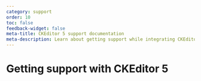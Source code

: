 ```yaml
---
category: support
order: 10
toc: false
feedback-widget: false
meta-title: CKEditor 5 support documentation
meta-description: Learn about getting support while integrating CKEditor 5.
---
```


# Getting support with CKEditor 5

<!-- Placeholder file only -->

